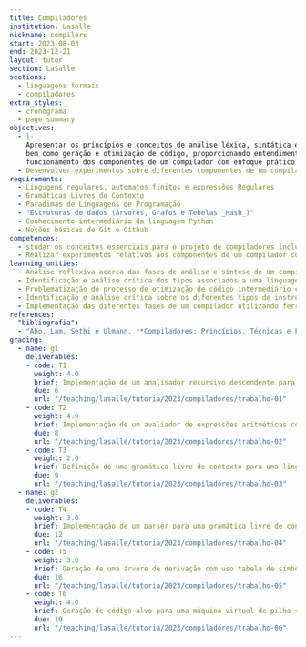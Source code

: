 ```yaml
---
title: Compiladores
institution: Lasalle
nickname: compilers
start: 2023-08-03
end: 2023-12-21
layout: tutor
section: LaSalle
sections:
  - linguagens formais
  - compiladores
extra_styles:
  - cronograma
  - page_summary
objectives:
  - |-
    Apresentar os princípios e conceitos de análise léxica, sintática e semântica,
    bem como geração e otimização de código, proporcionando entendimento sobre o
    funcionamento dos componentes de um compilador com enfoque prático
  - Desenvolver experimentos sobre diferentes componentes de um compilador.
requirements:
  - Lingugens regulares, automatos finitos e expressões Regulares
  - Gramáticas Livres de Contexto
  - Paradimas de Linguagens de Programação
  - "Estruturas de dados (Árvores, Grafos e Tebelas _Hash_)"
  - Conhecimento intermediário da linguagem Python
  - Noções básicas de Git e Github
competences:
  - studar os conceitos essenciais para o projeto de compiladores incluindo análise léxica, sintática, semântica e geração e otimização de código.
  - Realizar experimentos relativos aos componentes de um compilador com enfoque prático desenvolvido durante a disciplina com a utilização de ferramentas de geração de compiladores.
learning_unities:
  - Análise reflexiva acerca das fases de análise e síntese de um compilador.
  - Identificação e análise crítica dos tipos associados a uma linguagem bem como geração de código intermediário.
  - Problematização do processo de otimização de código intermediário comprometida com o desempenho de espaço e tempo.
  - Identificação e análise crítica sobre os diferentes tipos de instruções geradas no processo de compilação.
  - Implementação das diferentes fases de um compilador utilizando ferramentas para tal propósito de forma individual e cooperativa.
references:
  "bibliografia":
  - "Aho, Lam, Sethi e Ulmann. **Compiladores: Princípios, Técnicas e Ferramentas**. 2<sup>a</sup> ed. Pearson Addison Wesley, 2008."
grading:
  - name: g1
    deliverables:
    - code: T1
      weight: 4.0
      brief: Implementação de um analisador recursivo descendente para uma gramática de expressões aritméticas.
      due: 6
      url: "/teaching/lasalle/tutoria/2023/compiladores/trabalho-01"
    - code: T2
      weight: 4.0
      brief: Implementação de um avaliador de expressões aritméticas com atribuição e acesso a variáveis.
      due: 8
      url: "/teaching/lasalle/tutoria/2023/compiladores/trabalho-02"
    - code: T3
      weight: 2.0
      brief: Definição de uma gramática livre de contexto para uma linguagem procedural Turing-complete.
      due: 9
      url: "/teaching/lasalle/tutoria/2023/compiladores/trabalho-03"
  - name: g2
    deliverables:
    - code: T4
      weight: 3.0
      brief: Implementação de um parser para uma gramática livre de contexto.
      due: 12
      url: "/teaching/lasalle/tutoria/2023/compiladores/trabalho-04"
    - code: T5
      weight: 3.0
      brief: Geração de uma árvore de derivação com uso tabela de símbolos, para uma gramática livre de contexto.
      due: 16
      url: "/teaching/lasalle/tutoria/2023/compiladores/trabalho-05"
    - code: T6
      weight: 4.0
      brief: Geração de código alvo para uma máquina virtual de pilha simplificada.
      due: 19
      url: "/teaching/lasalle/tutoria/2023/compiladores/trabalho-06"
---
```

